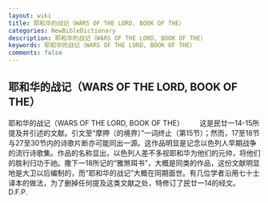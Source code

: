 ```yaml
---
layout: wiki
title: 耶和华的战记（WARS OF THE LORD, BOOK OF THE）
categories: NewBibleDictionary
description: 耶和华的战记（WARS OF THE LORD, BOOK OF THE）
keywords: 耶和华的战记（WARS OF THE LORD, BOOK OF THE）
comments: false
---
```


## 耶和华的战记（WARS OF THE LORD, BOOK OF THE）



耶和华的战记（WARS OF THE LORD, BOOK OF
THE）
　　这是民廿一14-15所提及并引述的文献。引文至“摩押〔的境界〕”一词终止（第15节）；然而，17至18节与27至30节内的诗歌片断亦可能同出一源。这作品明显是记念以色列人早期战争的流行诗歌集。作品的名称显出，以色列人差不多视耶和华为他们的元帅，将他们的胜利归功于祂。撒下一18所记的“雅煞珥书”，大概是同类的作品，这份文献明显地是大卫以后编制的，而“耶和华的战记”大概在同期面世。有几位学者沿用七十士译本的做法，为了删掉任何提及这类文献之处，特修订了民廿一14的经文。
D.F.P.




